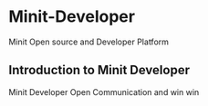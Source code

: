 # Minit-Developer
Minit Open source and Developer Platform
## Introduction to Minit Developer
Minit Developer  Open  Communication  and  win win
